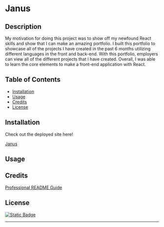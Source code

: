 # Janus

## Description

My motivation for doing this project was to show off my newfound React skills and show that I can make an amazing portfolio.
I built this portfolio to showcase all of the projects I have created in the past 6 months utilizing different languages in the front and back-end.
With this portfolio, employers can view all of the different projects that I have created.
Overall, I was able to learn the core elements to make a front-end application with React.

## Table of Contents

- [Installation](#installation)
- [Usage](#usage)
- [Credits](#credits)
- [License](#license)

## Installation

Check out the deployed site here!

[Janus](https://zo-portfolio-janus.netlify.app/)

## Usage

## Credits

[Professional README Guide](https://coding-boot-camp.github.io/full-stack/github/professional-readme-guide)

## License

[![Static Badge](https://img.shields.io/badge/NoLicense-blue)](https://choosealicense.com/)

---
